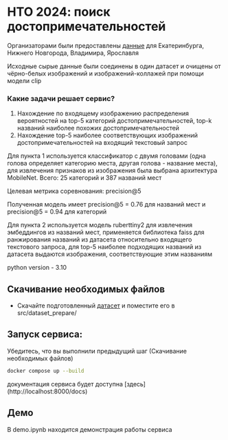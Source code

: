 # НТО 2024: поиск достопримечательностей

Организаторами были предоставлены [данные](https://drive.google.com/drive/folders/1PxJu74vRjOGFydjSgQr_Z7DqmRC1gvX9?usp=sharing) для Екатеринбурга, Нижнего Новгорода, Владимира, Ярославля

Исходные сырые данные были соединены в один датасет и очищены от чёрно-белых изображений и изображений-коллажей при помощи модели clip 

### Какие задачи решает сервис?

1. Нахождение по входящему изображению распределения вероятностей на top-5 категорий достопримечательностей, 
top-k названий наиболее похожих достопримечательностей
2. Нахождение top-5 наиболее соответствующих изображений достопримечательностей на входящий текстовый запрос

Для пункта 1 используется классификатор с двумя головами (одна голова определяет категорию места, другая голова - название места),
для извлечения признаков из изображения была выбрана архитектура MobileNet. Всего:  25 категорий и 387 названий мест

Целевая метрика соревнования: precision@5

Полученная модель имеет precision@5 = 0.76 для названий мест и precision@5 = 0.94 для категорий


Для пункта 2 используется модель ruberttiny2 для извлечения эмбеддингов из названий мест, применяется библиотека faiss 
для ранжирования названий из датасета относительно входящего текстового запроса, для top-5 наиболее подходящих названий из датасета
выдаются изображения, соответствующие этим названиям


python version - 3.10

## Скачивание необходимых файлов

* Скачайте подготовленный [датасет](https://drive.google.com/file/d/1kVz-R1svwvo8Y8PDpvI5UjYNNL8ISBcu/view?usp=sharing) и поместите его в src/dataset_prepare/


## __Запуск сервиса__:

Убедитесь, что вы выполнили предыдущий шаг (Скачивание необходимых файлов)

```sh
docker compose up --build
```

документация сервиса будет доступна [здесь] (http://localhost:8000/docs)

## Демо

В demo.ipynb находится демонстрация работы сервиса